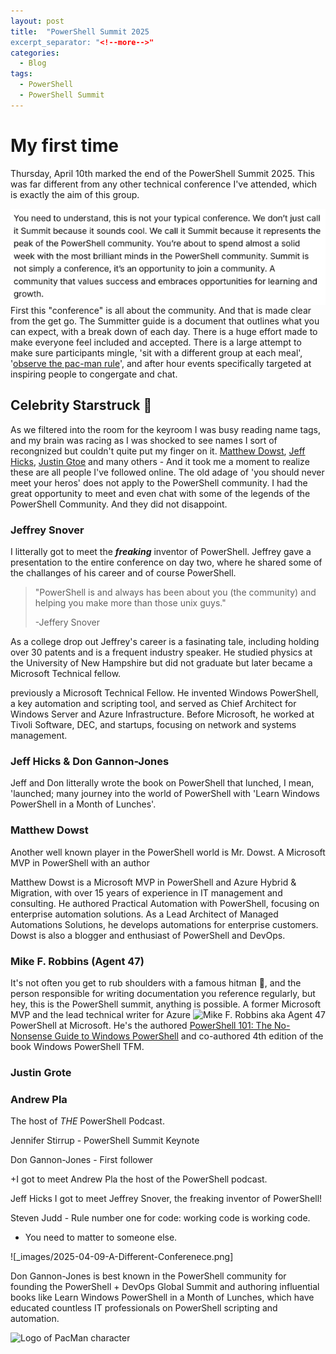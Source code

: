 ```yaml
---
layout: post
title:  "PowerShell Summit 2025
excerpt_separator: "<!--more-->"
categories:
  - Blog
tags: 
  - PowerShell
  - PowerShell Summit
---
```


# My first time

Thursday, April 10th marked the end of the PowerShell Summit 2025. This was far different from any other technical conference I've attended, which is exactly the aim of this group.

<img align="right" src="../assets/images/2025-04-09-A-Different-Conferenece-Thumbnail.png" alt="PowerShell Summit a different kind of conference.">

First this "conference" is all about the community.  And that is made clear from the get go.  The Summitter guide is a document that outlines what you can expect, with a break down of each day.  There is a huge effort made to make everyone feel included and accepted.  There is a large attempt to make sure participants mingle, 'sit with a different group at each meal',  '[observe the pac-man rule](https://www.ericholscher.com/blog/2017/aug/2/pacman-rule-conferences/)', and after hour events specifically targeted at inspiring people to congergate and chat.

## Celebrity Starstruck 🤩
As we filtered into the room for the keyroom I was busy reading name tags, and my brain was racing as I was shocked to see names I sort of recongnized but couldn't quite put my finger on it. [Matthew Dowst](https://psweekly.dowst.dev/), [Jeff Hicks](https://jdhitsolutions.github.io/), [Justin Gtoe](https://justingrote.github.io/) and many others - And it took me a moment to realize these are all people I've followed online. The old adage of 'you should never meet your heros' does not apply to the PowerShell community. I had the great opportunity to meet and even chat with some of the legends of the PowerShell Community. And they did not disappoint. 

### Jeffrey Snover

I litterally got to meet the _**freaking**_ inventor of PowerShell.  Jeffrey gave a presentation to the entire conference on day two, where he shared some of the challanges of his career and of course PowerShell.

> "PowerShell is and always has been about you (the community) and helping you make more than those unix guys." 
> 
> -Jeffery Snover

As a college drop out Jeffrey's career is a fasinating tale, including holding over 30 patents and is a frequent industry speaker. He studied physics at the University of New Hampshire but did not graduate but later became a Microsoft Technical fellow.

previously a Microsoft Technical Fellow. He invented Windows PowerShell, a key automation and scripting tool, and served as Chief Architect for Windows Server and Azure Infrastructure. Before Microsoft, he worked at Tivoli Software, DEC, and startups, focusing on network and systems management. 

### Jeff Hicks & Don Gannon-Jones

Jeff and Don litterally wrote the book on PowerShell that lunched, I mean, 'launched; many journey into the world of PowerShell with 'Learn Windows PowerShell in a Month of Lunches'.  

### Matthew Dowst
Another well known player in the PowerShell world is Mr. Dowst.  A Microsoft MVP in PowerShell with an author  

Matthew Dowst is a Microsoft MVP in PowerShell and Azure Hybrid & Migration, with over 15 years of experience in IT management and consulting. He authored Practical Automation with PowerShell, focusing on enterprise automation solutions. As a Lead Architect of Managed Automations Solutions, he develops automations for enterprise customers. Dowst is also a blogger and enthusiast of PowerShell and DevOps.

### Mike F. Robbins (Agent 47)

It's not often you get to rub shoulders with a famous hitman 🥷, and the person responsible for writing documentation you reference regularly, but hey, this is the PowerShell summit, anything is possible.  <img align="right" src="https://mikefrobbins.com/about/mikefrobbins-150x150.jpg" alt="Mike F. Robbins aka Agent 47">  A former Microsoft MVP and the lead technical writer for Azure PowerShell at Microsoft. He's the authored [PowerShell 101: The No-Nonsense Guide to Windows PowerShell](https://leanpub.com/powershell101) and co-authored 4th edition of the book Windows PowerShell TFM.

### Justin Grote

### Andrew Pla
The host of _THE_ PowerShell Podcast.

Jennifer Stirrup - PowerShell Summit Keynote

Don Gannon-Jones - First follower


+I got to meet Andrew Pla the host of the PowerShell podcast.

Jeff Hicks
I got to meet Jeffrey Snover, the freaking inventor of PowerShell!

Steven Judd - Rule number one for code: working code is working code.
- You need to matter to someone else.


![_images/2025-04-09-A-Different-Conferenece.png]

Don Gannon-Jones is best known in the PowerShell community for founding the PowerShell + DevOps Global Summit and authoring influential books like Learn Windows PowerShell in a Month of Lunches, which have educated countless IT professionals on PowerShell scripting and automation.

![Logo of PacMan character](https://github.com/user-attachments/assets/adccac41-b2a8-4564-9d63-f7cc1c4e4752)









